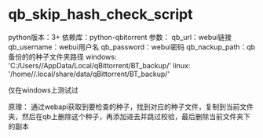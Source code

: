 # qb_skip_hash_check_script

python版本：3+
依赖库：python-qbitorrent
参数：
  qb_url：webui链接
  qb_username：webui用户名
  qb_password：webui密码
  qb_nackup_path：qb备份的的种子文件夹路径
    windows: 'C:/Users/<user>/AppData/Local/qBittorrent/BT_backup/'
    linux: '/home/<user>/.local/share/data/qBittorrent/BT_backup/'

仅在windows上测试过

原理：
  通过webapi获取到要检查的种子，找到对应的种子文件，复制到当前文件夹，然后在qb上删除这个种子，再添加进去并跳过校验，最后删除当前文件夹下的副本
